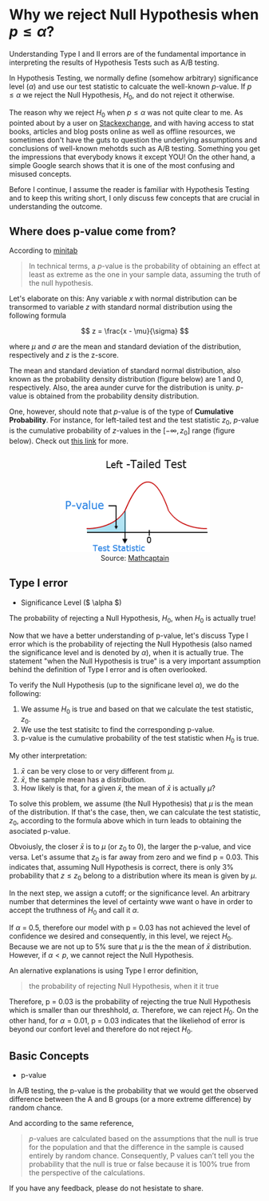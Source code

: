 <script type="text/x-mathjax-config"> MathJax.Hub.Config({ tex2jax: {inlineMath: [['$','$'], ['\\(','\\)']]} }); </script> <script src="https://cdnjs.cloudflare.com/ajax/libs/mathjax/2.7.0/MathJax.js?config=TeX-AMS-MML_HTMLorMML" type="text/javascript"></script>

# Why we reject Null Hypothesis when $p \leq \alpha$?

Understanding Type I and II errors are of the fundamental importance in interpreting the results of Hypothesis Tests such as A/B testing. 

In Hypothesis Testing, we normally define (somehow arbitrary) significance level ($\alpha$) and use our test statistic to calcuate the well-known $p$-value. If $p \leq \alpha$ we reject the Null Hypothesis, $H_0$, and do not reject it otherwise. 

The reason why we reject $H_0$ when $p \leq \alpha$ was not quite clear to me. As pointed about by a user on [Stackexchange](https://math.stackexchange.com/questions/582945/in-statistics-why-do-you-reject-the-null-hypothesis-when-the-p-value-is-less-th), and with having access to stat books, articles and blog posts online as well as offline resources, we sometimes don't have the guts to question the underlying assumptions and conclusions of well-known mehotds such as A/B testing. Something you get the impressions that everybody knows it  except YOU! On the other hand, a simple Google search shows that it is one of the most confusing and misused concepts.

Before I continue, I assume the reader is familiar with Hypothesis Testing and to keep this writing short, I only discuss few concepts that are crucial in understanding the outcome. 


## Where does p-value come from?

According to [minitab](http://blog.minitab.com/blog/adventures-in-statistics-2/how-to-correctly-interpret-p-values)
> In technical terms, a $p$-value is the probability of obtaining an effect at least as extreme as the one in your sample data, assuming the truth of the null hypothesis. 

Let's elaborate on this: Any variable $x$ with normal distribution can be transormed to variable $z$ with standard normal distribution using the following formula

$$
z = \frac{x - \mu}{\sigma}
$$

where $\mu$ and $\sigma$ are the mean and standard deviation of the distribution, respectively and $z$ is the z-score. 

The mean and standard deviation of standard normal distribution, also known as the probability density distribution (figure below) are 1 and 0, respectively. Also, the area aunder curve for the distribution is unity. $p$-value is obtained from the probability density distribution. 

One, however, should note that $p$-value is of the type of **Cumulative Probability**. For instance, for left-tailed test and the test statistic $z_0$, $p$-value is the cumulative probability of $z$-values in the $[-\infty, z_0]$ range (figure below). Check out [this link](http://www.fairlynerdy.com/normal-distribution-summary/) for more. 


<div style="text-align:center"><img src ="left-tailed-test.png" height="200" width="300"/><figcaption>Source: <a href="http://www.mathcaptain.com/statistics/p-value.html"> Mathcaptain </a></figcaption></div>



## Type I error

* Significance Level ($ \alpha $)

The probability of rejecting a Null Hypothesis, $H_0$, when $H_0$ is actually true!

Now that we have a better understanding of p-value, let's discuss Type I error which is the probability of rejecting the Null Hypothesis (also named the significance level and is denoted by $\alpha$), when it is actually true. The statement "when the Null Hypothesis is true" is a very important assumption behind the definition of Type I error and is often overlooked.

To verify the Null Hypothesis (up to the significane level $\alpha$), we do the following:
1. We assume $H_0$ is true and based on that we calculate the test statistic, $z_0$. 
2. We use the test statisitc to find the corresponding p-value. 
3. p-value is the cumulative probability of the test statistic when $H_0$ is true.

My other interpretation:
1. $\bar{x}$ can be very close to or very different from $\mu$. 
2. $\bar{x}$, the sample mean has a distribution. 
3. How likely is that, for a given $\bar{x}$, the mean of $\bar{x}$ is actually $\mu$?

To solve this problem, we assume (the Null Hypothesis) that $\mu$ is the mean of the distribution. If that's the case, then, we can calculate the test statistic, $z_0$, according to the formula above which in turn leads to obtaining the asociated p-value.  

Obvoiusly, the closer $\bar x$ is to $\mu$ (or  $z_0$ to 0), the larger the p-value, and vice versa. Let's assume that  $z_0$ is far away from zero and we find p = 0.03. This indicates that, assuming Null Hypothesis is correct, there is only 3% probability that  $z \leq z_0$ belong to a distribution where its mean is given by $\mu$. 

In the next step, we assign a cutoff; or the significance level. An arbitrary number that determines the level of certainty wwe want o have in order to accept the truthness of $H_0$ and call it $\alpha$. 

If $\alpha$ = 0.5, therefore our model with p = 0.03 has not achieved the level of confidence we desired and consequently, in this level, we reject $H_0$. Because we are not up to 5% sure that $\mu$ is the the mean of $\bar x$ distribution. However, if $\alpha < p$, we cannot reject the Null Hypothesis. 

An alernative explanations is using Type I error definition, 
> the probability of rejecting Null Hypothesis, when it it true

Therefore, p = 0.03 is the probability of rejecting the true Null Hypothesis which is smaller than our threshhold, $\alpha$. Therefore, we can reject $H_0$. On the other hand, for $\alpha = 0.01$, p = 0.03 indicates that the likeliehod of error is beyond our confort level and therefore do not reject $H_0$. 

## Basic Concepts

* p-value

In A/B testing, the p-value is the probability that we would get the observed difference between the A and B groups (or a more extreme difference) by random chance. 

And according to the same reference, 
> $p$-values are calculated based on the assumptions that the null is true for the population and that the difference in the sample is caused entirely by random chance. Consequently, P values can’t tell you the probability that the null is true or false because it is 100% true from the perspective of the calculations.



If you have any feedback, please do not hesistate to share.
